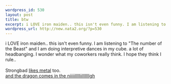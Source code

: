 ```yaml
--- 
wordpress_id: 530
layout: post
title: btw
excerpt: i LOVE iron maiden.. this isn't even funny. I am listening to "The number of the Beast" and I am doing interpretive dances in my cube. a lot of headbanging. I wonder what my coworkers really think. I hope they think I rule.. Strongbad likes metal too. and the dragon comes in t...
wordpress_url: http://new.nata2.org/?p=530
---
```

i LOVE iron maiden.. this isn't even funny. I am listening to "The number of the Beast" and I am doing interpretive dances in my cube. a lot of headbanging. I wonder what my coworkers really think. I hope they think I rule.. <br/><br/>Strongbad <a href="http://homestarrunner.com/sbemail36.html">likes metal</a> too. <br/><a href="http://homestarrunner.com/sbemail58.html">and the dragon comes in the niiiiiIIIIiiIIIIIIgh</a>

